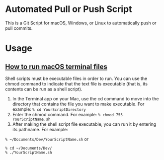 # Automated Pull or Push Script

This is a Git Script for macOS, Windows, or Linux to automatically push or pull commits.

# Usage

## [How to run macOS terminal files](https://support.apple.com/guide/terminal/make-a-file-executable-apdd100908f-06b3-4e63-8a87-32e71241bab4/mac)

Shell scripts must be executable files in order to run. You can use the chmod command to indicate that the text file is executable (that is, its contents can be run as a shell script).
1. In the Terminal app on your Mac, use the cd command to move into the directory that contains the file you want to make executable. For example:
```% cd YourScriptDirectory```
2. Enter the chmod command. For example:
```% chmod 755 YourScriptName.sh```
3. After making the shell script file executable, you can run it by entering its pathname. For example:

```% ~/Documents/Dev/YourScriptName.sh```
or
```
% cd ~/Documents/Dev/ 
% ./YourScriptName.sh
```
